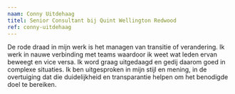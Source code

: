 ```yaml
---
naam: Conny Uitdehaag
titel: Senior Consultant bij Quint Wellington Redwood
ref: conny-uitdehaag
---
```

De rode draad in mijn werk is het managen van transitie of verandering. Ik werk in nauwe verbinding met teams waardoor ik weet wat leden ervan beweegt en vice versa. 
Ik word graag uitgedaagd en gedij daarom goed in complexe situaties. Ik ben uitgesproken in mijn stijl en mening, in de overtuiging dat die duidelijkheid en transparantie helpen om het benodigde doel te bereiken.